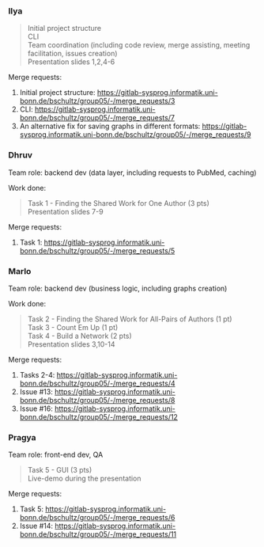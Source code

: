 ### Ilya

> Initial project structure<br> 
> CLI<br>
> Team coordination (including code review, merge assisting, meeting facilitation, issues creation)<br>
> Presentation slides 1,2,4-6

Merge requests:
1. Initial project structure: https://gitlab-sysprog.informatik.uni-bonn.de/bschultz/group05/-/merge_requests/3
2. CLI: https://gitlab-sysprog.informatik.uni-bonn.de/bschultz/group05/-/merge_requests/7
3. An alternative fix for saving graphs in different formats: https://gitlab-sysprog.informatik.uni-bonn.de/bschultz/group05/-/merge_requests/9

### Dhruv
Team role: backend dev (data layer, including requests to PubMed, caching)

Work done:
> Task 1 - Finding the Shared Work for One Author (3 pts) <br>
> Presentation slides 7-9

Merge requests:
1. Task 1: https://gitlab-sysprog.informatik.uni-bonn.de/bschultz/group05/-/merge_requests/5

### Marlo
Team role: backend dev (business logic, including graphs creation)

Work done:
> Task 2 - Finding the Shared Work for All-Pairs of Authors (1 pt)<br>
> Task 3 - Count Em Up (1 pt)<br>
> Task 4 - Build a Network (2 pts)<br>
> Presentation slides 3,10-14

Merge requests:
1. Tasks 2-4: https://gitlab-sysprog.informatik.uni-bonn.de/bschultz/group05/-/merge_requests/4
2. Issue #13: https://gitlab-sysprog.informatik.uni-bonn.de/bschultz/group05/-/merge_requests/8
3. Issue #16: https://gitlab-sysprog.informatik.uni-bonn.de/bschultz/group05/-/merge_requests/12

### Pragya
Team role: front-end dev, QA

> Task 5 - GUI (3 pts)<br>
> Live-demo during the presentation

Merge requests:
1. Task 5: https://gitlab-sysprog.informatik.uni-bonn.de/bschultz/group05/-/merge_requests/6
2. Issue #14: https://gitlab-sysprog.informatik.uni-bonn.de/bschultz/group05/-/merge_requests/11
